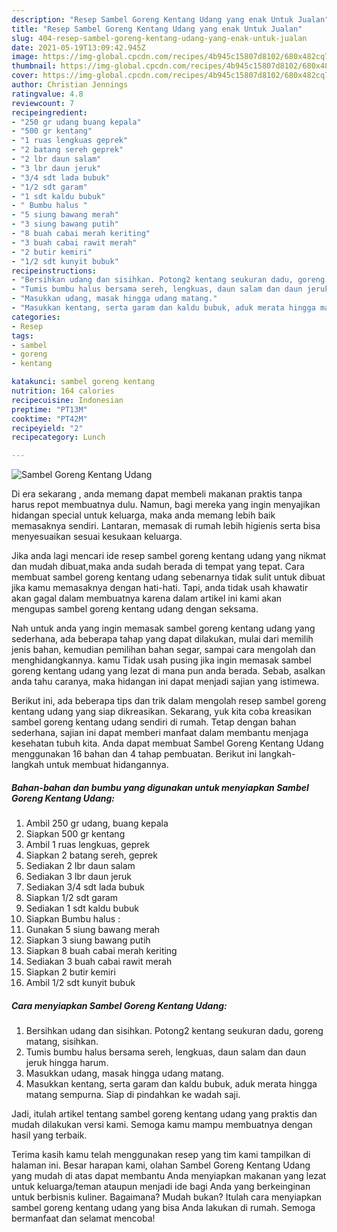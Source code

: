 ```yaml
---
description: "Resep Sambel Goreng Kentang Udang yang enak Untuk Jualan"
title: "Resep Sambel Goreng Kentang Udang yang enak Untuk Jualan"
slug: 404-resep-sambel-goreng-kentang-udang-yang-enak-untuk-jualan
date: 2021-05-19T13:09:42.945Z
image: https://img-global.cpcdn.com/recipes/4b945c15807d8102/680x482cq70/sambel-goreng-kentang-udang-foto-resep-utama.jpg
thumbnail: https://img-global.cpcdn.com/recipes/4b945c15807d8102/680x482cq70/sambel-goreng-kentang-udang-foto-resep-utama.jpg
cover: https://img-global.cpcdn.com/recipes/4b945c15807d8102/680x482cq70/sambel-goreng-kentang-udang-foto-resep-utama.jpg
author: Christian Jennings
ratingvalue: 4.8
reviewcount: 7
recipeingredient:
- "250 gr udang buang kepala"
- "500 gr kentang"
- "1 ruas lengkuas geprek"
- "2 batang sereh geprek"
- "2 lbr daun salam"
- "3 lbr daun jeruk"
- "3/4 sdt lada bubuk"
- "1/2 sdt garam"
- "1 sdt kaldu bubuk"
- " Bumbu halus "
- "5 siung bawang merah"
- "3 siung bawang putih"
- "8 buah cabai merah keriting"
- "3 buah cabai rawit merah"
- "2 butir kemiri"
- "1/2 sdt kunyit bubuk"
recipeinstructions:
- "Bersihkan udang dan sisihkan. Potong2 kentang seukuran dadu, goreng matang, sisihkan."
- "Tumis bumbu halus bersama sereh, lengkuas, daun salam dan daun jeruk hingga harum."
- "Masukkan udang, masak hingga udang matang."
- "Masukkan kentang, serta garam dan kaldu bubuk, aduk merata hingga matang sempurna. Siap di pindahkan ke wadah saji."
categories:
- Resep
tags:
- sambel
- goreng
- kentang

katakunci: sambel goreng kentang 
nutrition: 164 calories
recipecuisine: Indonesian
preptime: "PT13M"
cooktime: "PT42M"
recipeyield: "2"
recipecategory: Lunch

---
```



![Sambel Goreng Kentang Udang](https://img-global.cpcdn.com/recipes/4b945c15807d8102/680x482cq70/sambel-goreng-kentang-udang-foto-resep-utama.jpg)

Di era  sekarang , anda memang dapat membeli makanan praktis tanpa harus repot membuatnya dulu. Namun, bagi mereka yang ingin menyajikan hidangan special untuk keluarga, maka anda memang lebih baik memasaknya sendiri. Lantaran, memasak di rumah lebih higienis serta bisa menyesuaikan sesuai kesukaan keluarga.

Jika anda lagi mencari ide resep sambel goreng kentang udang yang nikmat dan mudah dibuat,maka anda sudah berada di tempat yang tepat. Cara membuat sambel goreng kentang udang  sebenarnya tidak sulit untuk dibuat jika kamu memasaknya dengan hati-hati. Tapi, anda tidak usah khawatir akan gagal dalam membuatnya 
karena dalam artikel ini kami akan mengupas sambel goreng kentang udang dengan seksama.  



Nah untuk anda yang ingin memasak sambel goreng kentang udang yang sederhana, ada beberapa tahap yang dapat dilakukan, mulai dari memilih jenis bahan, kemudian pemilihan bahan segar, sampai cara mengolah dan menghidangkannya. kamu Tidak usah pusing jika ingin memasak sambel goreng kentang udang yang lezat di mana pun anda berada. Sebab, asalkan anda  tahu caranya, maka hidangan ini dapat menjadi sajian yang istimewa.

Berikut ini, ada beberapa tips dan trik dalam mengolah resep sambel goreng kentang udang yang siap dikreasikan. Sekarang, yuk kita coba kreasikan sambel goreng kentang udang sendiri di rumah. Tetap dengan bahan sederhana, sajian ini dapat memberi manfaat dalam membantu menjaga kesehatan tubuh kita. Anda dapat membuat Sambel Goreng Kentang Udang menggunakan 16 bahan dan 4 tahap pembuatan. Berikut ini langkah-langkah untuk membuat hidangannya.

<!--inarticleads1-->

##### Bahan-bahan dan bumbu yang digunakan untuk menyiapkan Sambel Goreng Kentang Udang:

1. Ambil 250 gr udang, buang kepala
1. Siapkan 500 gr kentang
1. Ambil 1 ruas lengkuas, geprek
1. Siapkan 2 batang sereh, geprek
1. Sediakan 2 lbr daun salam
1. Sediakan 3 lbr daun jeruk
1. Sediakan 3/4 sdt lada bubuk
1. Siapkan 1/2 sdt garam
1. Sediakan 1 sdt kaldu bubuk
1. Siapkan  Bumbu halus :
1. Gunakan 5 siung bawang merah
1. Siapkan 3 siung bawang putih
1. Siapkan 8 buah cabai merah keriting
1. Sediakan 3 buah cabai rawit merah
1. Siapkan 2 butir kemiri
1. Ambil 1/2 sdt kunyit bubuk




<!--inarticleads2-->

##### Cara menyiapkan Sambel Goreng Kentang Udang:

1. Bersihkan udang dan sisihkan. Potong2 kentang seukuran dadu, goreng matang, sisihkan.
1. Tumis bumbu halus bersama sereh, lengkuas, daun salam dan daun jeruk hingga harum.
1. Masukkan udang, masak hingga udang matang.
1. Masukkan kentang, serta garam dan kaldu bubuk, aduk merata hingga matang sempurna. Siap di pindahkan ke wadah saji.




Jadi, itulah artikel tentang  sambel goreng kentang udang  yang praktis dan mudah dilakukan versi kami. Semoga kamu mampu membuatnya dengan hasil yang terbaik. 

Terima kasih kamu telah menggunakan resep yang tim kami tampilkan di halaman ini. Besar harapan kami, olahan  Sambel Goreng Kentang Udang yang mudah di atas dapat membantu Anda menyiapkan makanan yang lezat untuk keluarga/teman ataupun menjadi ide bagi Anda yang berkeinginan untuk berbisnis kuliner. Bagaimana? Mudah bukan? Itulah cara menyiapkan sambel goreng kentang udang yang bisa Anda lakukan di rumah. Semoga bermanfaat dan selamat mencoba!


